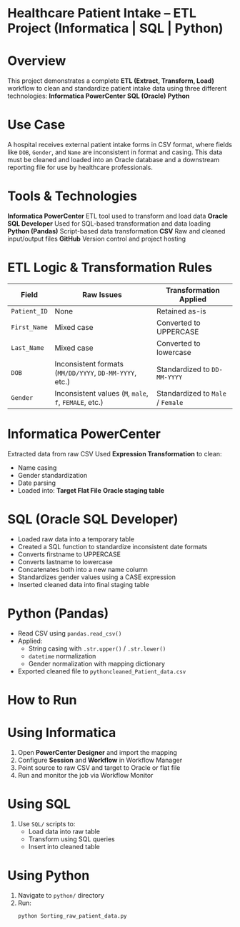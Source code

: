 # Healthcare Patient Intake – ETL Project (Informatica | SQL | Python)

# Overview
This project demonstrates a complete **ETL (Extract, Transform, Load)** workflow to clean and standardize patient intake data using three different technologies:
 **Informatica PowerCenter**
 **SQL (Oracle)**
 **Python**
# Use Case
 A hospital receives external patient intake forms in CSV format, where fields like `DOB`, `Gender`, and `Name` are inconsistent in format and casing. This data must be cleaned and loaded into an Oracle database and a downstream reporting file for use by healthcare professionals.

# Tools & Technologies

**Informatica PowerCenter**  ETL tool used to transform and load data 
**Oracle SQL Developer** Used for SQL-based transformation and data loading 
**Python (Pandas)** Script-based data transformation 
**CSV** Raw and cleaned input/output files
**GitHub** Version control and project hosting

# ETL Logic & Transformation Rules

| Field         | Raw Issues | Transformation Applied |
|---------------|------------|------------------------|
| `Patient_ID`  | None       | Retained as-is         |
| `First_Name`  | Mixed case | Converted to UPPERCASE |
| `Last_Name`   | Mixed case | Converted to lowercase |
| `DOB`         | Inconsistent formats (`MM/DD/YYYY`, `DD-MM-YYYY`, etc.) | Standardized to `DD-MM-YYYY` |
| `Gender`      | Inconsistent values (`M`, `male`, `f`, `FEMALE`, etc.) | Standardized to `Male` / `Female` |

# Informatica PowerCenter
Extracted data from raw CSV
Used **Expression Transformation** to clean:
  - Name casing
  - Gender standardization
  - Date parsing
  - Loaded into:
  **Target Flat File**
   **Oracle staging table**
# SQL (Oracle SQL Developer)
- Loaded raw data into a temporary table
- Created a SQL function  to standardize inconsistent date formats
- Converts firstname to UPPERCASE
- Converts lastname to lowercase
- Concatenates both into a new name column
- Standardizes gender values using a CASE expression
- Inserted cleaned data into final staging table

# Python (Pandas)
- Read CSV using `pandas.read_csv()`
- Applied:
  - String casing with `.str.upper()` / `.str.lower()`
  - `datetime` normalization
  - Gender normalization with mapping dictionary
- Exported cleaned file to `pythoncleaned_Patient_data.csv`

# How to Run

# Using Informatica
1. Open **PowerCenter Designer** and import the mapping
2. Configure **Session** and **Workflow** in Workflow Manager
3. Point source to raw CSV and target to Oracle or flat file
4. Run and monitor the job via Workflow Monitor
# Using SQL
1. Use `SQL/` scripts to:
   - Load data into raw table
   - Transform using SQL queries
   - Insert into cleaned table
# Using Python
1. Navigate to `python/` directory
2. Run:
   ```bash
   python Sorting_raw_patient_data.py
